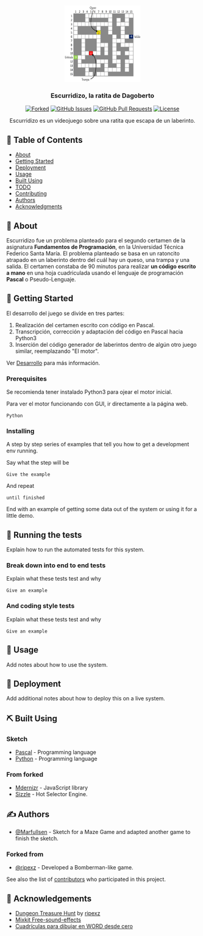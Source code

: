 <p align="center">
  <a href="" rel="noopener">
 <img width=200px height=200px src="./docs/img/matrix.png" alt="Matrix"></a>
</p>

<h3 align="center">Escurridizo, la ratita de Dagoberto</h3>

<div align="center">


[![Forked](https://img.shields.io/badge/Forked%20from-ripexz-green)](https://github.com/ripexz/dungeon-treasure-hunt)
[![GitHub Issues](https://img.shields.io/github/issues/kylelobo/The-Documentation-Compendium.svg)](https://github.com/kylelobo/The-Documentation-Compendium/issues)
[![GitHub Pull Requests](https://img.shields.io/github/issues-pr/kylelobo/The-Documentation-Compendium.svg)](https://github.com/kylelobo/The-Documentation-Compendium/pulls)
[![License](https://img.shields.io/badge/license-MIT-blue.svg)](/LICENSE.txt)

</div>

<p align="center">Escurridizo es un videojuego sobre una ratita que escapa de un laberinto.
    <br> 
</p>

## 📝 Table of Contents

- [About](#about)
- [Getting Started](#getting_started)
- [Deployment](#deployment)
- [Usage](#usage)
- [Built Using](#built_using)
- [TODO](../TODO.md)
- [Contributing](../CONTRIBUTING.md)
- [Authors](#authors)
- [Acknowledgments](#acknowledgement)

## 🧐 About <a name = "about"></a>

Escurridizo fue un problema planteado para el segundo certamen de la asignatura **Fundamentos de Programación**, en la Universidad Técnica Federico Santa María. El problema planteado se basa en un ratoncito atrapado en un laberinto dentro del cuál hay un queso, una trampa y una salida. El certamen constaba de 90 minutos para realizar **un código escrito a mano** en una hoja cuadriculada usando el lenguaje de programación **Pascal** o Pseudo-Lenguaje.

## 🏁 Getting Started <a name = "getting_started"></a>

El desarrollo del juego se divide en tres partes:
1. Realización del certamen escrito con código en Pascal.
2. Transcripción, corrección y adaptación del código en Pascal hacia Python3
3. Inserción del código generador de laberintos dentro de algún otro juego similar, reemplazando "El motor".

Ver [Desarrollo](#deployment) para más información.

### Prerequisites

Se recomienda tener instalado Python3 para  ojear el motor inicial.

Para ver el motor funcionando con GUI, ir directamente a la página web.

```
Python
```

### Installing

A step by step series of examples that tell you how to get a development env running.

Say what the step will be

```
Give the example
```

And repeat

```
until finished
```

End with an example of getting some data out of the system or using it for a little demo.

## 🔧 Running the tests <a name = "tests"></a>

Explain how to run the automated tests for this system.

### Break down into end to end tests

Explain what these tests test and why

```
Give an example
```

### And coding style tests

Explain what these tests test and why

```
Give an example
```

## 🎈 Usage <a name="usage"></a>

Add notes about how to use the system.

## 🚀 Deployment <a name = "deployment"></a>

Add additional notes about how to deploy this on a live system.

## ⛏️ Built Using <a name = "built_using"></a>

### Sketch
- [Pascal](https://www.freepascal.org/) - Programming language
- [Python](https://www.python.org/) - Programming language

### From forked
- [Mdernizr](https://modernizr.com/) -  JavaScript library
- [Sizzle](https://sizzlejs.com/) - Hot Selector Engine.

## ✍️ Authors <a name = "authors"></a>

- [@Marfullsen](https://github.com/Marfullsen/) - Sketch for a Maze Game and adapted another game to finish the sketch.

### Forked from
- [@ripexz](https://github.com/ripexz/) - Developed a Bomberman-like game.

See also the list of [contributors](https://github.com/kylelobo/The-Documentation-Compendium/contributors) who participated in this project.

## 🎉 Acknowledgements <a name = "acknowledgement"></a>

- [Dungeon Treasure Hunt](https://github.com/ripexz/dungeon-treasure-hunt) by [ripexz](https://github.com/ripexz/)
- [Mixkit Free-sound-effects](https://mixkit.co/free-sound-effects/)
- [Cuadrículas para dibujar en WORD desde cero](https://www.youtube.com/watch?v=Qfhf6i_Yjkc)